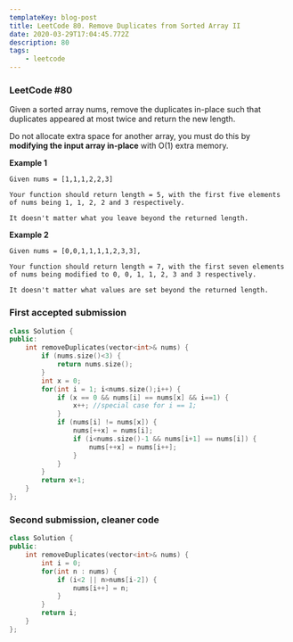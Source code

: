 ```yaml
---
templateKey: blog-post
title: LeetCode 80. Remove Duplicates from Sorted Array II
date: 2020-03-29T17:04:45.772Z
description: 80
tags: 
    - leetcode
---
```


### LeetCode #80

Given a sorted array nums, remove the duplicates in-place such that duplicates appeared at most twice and return the new length.

Do not allocate extra space for another array, you must do this by **modifying the input array in-place** with O(1) extra memory.

**Example 1**
```
Given nums = [1,1,1,2,2,3]

Your function should return length = 5, with the first five elements of nums being 1, 1, 2, 2 and 3 respectively.

It doesn't matter what you leave beyond the returned length.
```

**Example 2**
```
Given nums = [0,0,1,1,1,1,2,3,3],

Your function should return length = 7, with the first seven elements of nums being modified to 0, 0, 1, 1, 2, 3 and 3 respectively.

It doesn't matter what values are set beyond the returned length.
```
<!--more-->

### First accepted submission
```cpp
class Solution {
public:
    int removeDuplicates(vector<int>& nums) {
        if (nums.size()<3) {
            return nums.size();
        }
        int x = 0;
        for(int i = 1; i<nums.size();i++) {
            if (x == 0 && nums[i] == nums[x] && i==1) {
                x++; //special case for i == 1;
            }
            if (nums[i] != nums[x]) {
                nums[++x] = nums[i];
                if (i<nums.size()-1 && nums[i+1] == nums[i]) {
                    nums[++x] = nums[i++];
                }
            }
        }
        return x+1;
    }
};
```

### Second submission, cleaner code

```cpp
class Solution {
public:
    int removeDuplicates(vector<int>& nums) {
        int i = 0;
        for(int n : nums) {
            if (i<2 || n>nums[i-2]) {
                nums[i++] = n;
            }
        }
        return i;
    }
};
```

